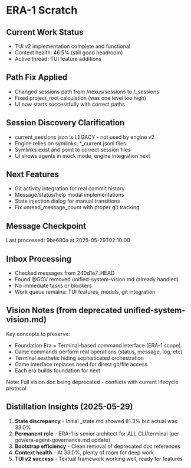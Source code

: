 # ERA-1 Scratch

## Current Work Status
- TUI v2 implementation complete and functional
- Context health: 46.5% (still good headroom)
- Active thread: TUI feature additions

## Path Fix Applied
- Changed sessions path from /nexus/sessions to /_sessions
- Fixed project_root calculation (was one level too high)
- UI now starts successfully with correct paths

## Session Discovery Clarification
- current_sessions.json is LEGACY - not used by engine v2
- Engine relies on symlinks: *_current.jsonl files
- Symlinks exist and point to correct session files
- UI shows agents in mock mode, engine integration next

## Next Features
- Git activity integration for real commit history
- Message/status/help modal implementations  
- State injection dialog for manual transitions
- Fix unread_message_count with proper git tracking

## Message Checkpoint
Last processed: 9be680a at 2025-05-29T02:10:00

## Inbox Processing
- Checked messages from 240d1e7..HEAD
- Found @GOV removed unified-system-vision.md (already handled)
- No immediate tasks or blockers
- Work queue remains: TUI features, modals, git integration

## Vision Notes (from deprecated unified-system-vision.md)
Key concepts to preserve:
- Foundation Era = Terminal-based command interface (ERA-1 scope)
- Game commands perform real operations (status, message, log, etc)
- Terminal aesthetic hiding sophisticated orchestration
- Game interface replaces need for direct git/file access
- Each era builds foundation for next

Note: Full vision doc being deprecated - conflicts with current lifecycle protocol

## Distillation Insights (2025-05-29)
1. **State discrepancy** - Initial _state.md showed 81.3% but actual was 33.0%
2. **Permanent role** - ERA-1 is senior architect for ALL CLI/terminal (per gov/era-agent-governance.md update)
3. **Bootstrap efficiency** - Clean removal of deprecated doc references
4. **Context health** - At 33.0%, plenty of room for deep work
5. **TUI v2 success** - Textual framework working well, ready for features

